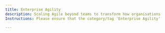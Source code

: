 ```yaml
---
title: Enterprise Agility
description: Scaling Agile beyond teams to transform how organisations operate.
Instructions: Please ensure that the category/tag 'Enterprise Agility' is only applied to content specifically related to scaling Agile beyond teams to transform how organisations operate.

---
```


